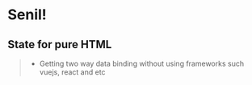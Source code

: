 # Senil!
## State for pure HTML
> - Getting two way data binding without using frameworks such vuejs, react and etc
